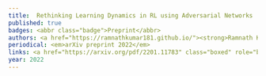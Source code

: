 ```yaml
---
title: 	Rethinking Learning Dynamics in RL using Adversarial Networks
published: true
badges: <abbr class="badge">Preprint</abbr>
authors: <a href="https://ramnathkumar181.github.io/"><strong>Ramnath Kumar</strong></a>, <a href="https://tristandeleu.github.io/">Tristan Deleu</a> and <a href="https://yoshuabengio.org/">Yoshua Bengio</a>.
periodical: <em>arXiv preprint 2022</em>
links: <a href="https://arxiv.org/pdf/2201.11783" class="boxed" role="button" target="_blank">PDF</a> <a href="https://arxiv.org/abs/2201.11783" class="boxed" role="button" target="_blank">Code</a>
year: 2022
---
```

